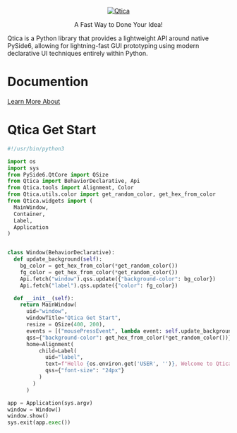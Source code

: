 <p align="center">
  <a href="https://omamkaz.gitbook.io/qtica/">
    <img alt="Qtica" src="./logo.png">
  </a>
</p>

<p align="center">
  A Fast Way to Done Your Idea!
</p>

Qtica is a Python library that provides a lightweight API around native PySide6, allowing for lightning-fast GUI prototyping using modern declarative UI techniques entirely within Python.

# Documention

[Learn More About](https://omamkaz.gitbook.io/qtica/)

# Qtica Get Start

```python
#!/usr/bin/python3

import os
import sys
from PySide6.QtCore import QSize
from Qtica import BehaviorDeclarative, Api
from Qtica.tools import Alignment, Color
from Qtica.utils.color import get_random_color, get_hex_from_color
from Qtica.widgets import (
  MainWindow,
  Container,
  Label,
  Application
)


class Window(BehaviorDeclarative):
  def update_background(self):
    bg_color = get_hex_from_color(*get_random_color())
    fg_color = get_hex_from_color(*get_random_color())
    Api.fetch("window").qss.update({"background-color": bg_color})
    Api.fetch("label").qss.update({"color": fg_color})

  def __init__(self):
    return MainWindow(
      uid="window",
      windowTitle="Qtica Get Start",
      resize = QSize(400, 200),
      events = [("mousePressEvent", lambda event: self.update_background())],
      qss={"background-color": get_hex_from_color(*get_random_color())},
      home=Alignment(
          child=Label(
            uid="label",
            text=f"Hello {os.environ.get('USER', '')}, Welcome to Qtica!",
            qss={"font-size": "24px"}
          )
        )
      )

app = Application(sys.argv)
window = Window()
window.show()
sys.exit(app.exec())
```
